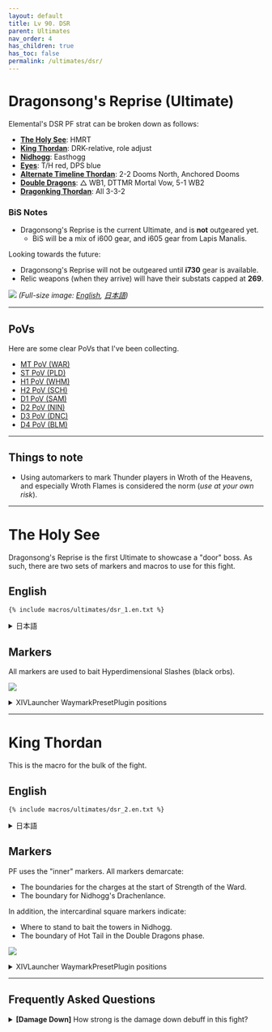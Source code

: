 ```yaml
---
layout: default
title: Lv 90. DSR
parent: Ultimates
nav_order: 4
has_children: true
has_toc: false
permalink: /ultimates/dsr/
---
```


# Dragonsong's Reprise (Ultimate)

Elemental's DSR PF strat can be broken down as follows:

- [**The Holy See**](01_the_holy_see): HMRT
- [**King Thordan**](02_thordan): DRK-relative, role adjust
- [**Nidhogg**](03_nidhogg): Easthogg
- [**Eyes**](04_eyes): T/H red, DPS blue
- [**Alternate Timeline Thordan**](05_alternate_thordan):
  2-2 Dooms North, Anchored Dooms
- [**Double Dragons**](06_double_dragons): △ WB1, DTTMR
  Mortal Vow, 5-1 WB2
- [**Dragonking Thordan**](07_dragonking_thordan): All 3-3-2

### BiS Notes

- Dragonsong's Reprise is the current Ultimate, and is **not** outgeared yet.
  - BiS will be a mix of i600 gear, and i605 gear from Lapis Manalis.

Looking towards the future:

- Dragonsong's Reprise will not be outgeared until **i730** gear is available.
- Relic weapons (when they arrive) will have their substats capped at **269**.

![]({{site.baseurl}}/images/ultimates/dsr/dsr_cheatsheet.jpg)
*(Full-size image: [English]({{site.baseurl}}/images/ultimates/dsr/dsr_cheatsheet.jpg), [日本語]({{site.baseurl}}/images/ultimates/dsr/dsr_cheatsheet_jp.jpg))*

---

## PoVs

Here are some clear PoVs that I've been collecting.

- [MT PoV (WAR)](https://youtube.com/live/yRJrvYChhWQ)
- [ST PoV (PLD)](https://youtube.com/live/7iFsy8xbeSc)
- [H1 PoV (WHM)](https://youtube.com/live/UJEpzF2nJo8)
- [H2 PoV (SCH)](https://youtube.com/live/qwVJPkc5un0)
- [D1 PoV (SAM)](https://youtube.com/live/2TOyLsYQlJo)
- [D2 PoV (NIN)](https://youtube.com/live/XOgCkE9Jdts)
- [D3 PoV (DNC)](https://youtube.com/live/mGSpsIZXRpc)
- [D4 PoV (BLM)](https://youtube.com/live/zVVuQysS9po)

---

## Things to note

- Using automarkers to mark Thunder players in Wroth of the Heavens, and
  especially Wroth Flames is considered the norm (*use at your own risk*).

---

# The Holy See

Dragonsong's Reprise is the first Ultimate to showcase a "door" boss. As such,
there are two sets of markers and macros to use for this fight.

## English

```
{% include macros/ultimates/dsr_1.en.txt %}
```

<details markdown=block>
<summary>日本語</summary>

```
{% include macros/ultimates/dsr_1.jp.txt %}
```

</details>

## Markers

All markers are used to bait Hyperdimensional Slashes (black orbs).

![]({{site.baseurl}}/images/ultimates/dsr/markers_1.jpg)
<details markdown=block>
<summary>XIVLauncher WaymarkPresetPlugin positions</summary>

```json
{
  "Name":"DSR P1 - The Holy See",
  "MapID":788,
  "A":{"X":95.0,"Y":0.0,"Z":91.5,"ID":1,"Active":true},
  "B":{"X":108.5,"Y":0.0,"Z":95.0,"ID":2,"Active":true},
  "C":{"X":105.0,"Y":0.0,"Z":108.5,"ID":5,"Active":true},
  "D":{"X":91.5,"Y":0.0,"Z":105.0,"ID":6,"Active":true},
  "One":{"X":105.0,"Y":0.0,"Z":91.5,"ID":3,"Active":true},
  "Two":{"X":108.5,"Y":0.0,"Z":105.0,"ID":4,"Active":true},
  "Three":{"X":95.0,"Y":0.0,"Z":108.5,"ID":7,"Active":true},
  "Four":{"X":91.5,"Y":0.0,"Z":95.0,"ID":0,"Active":true}
}
```

</details>

---

# King Thordan

This is the macro for the bulk of the fight.

## English

```
{% include macros/ultimates/dsr_2.en.txt %}
```

<details markdown=block>
<summary>日本語</summary>

```
{% include macros/ultimates/dsr_2.jp.txt %}
```

</details>

## Markers

PF uses the "inner" markers. All markers demarcate:

- The boundaries for the charges at the start of Strength of the Ward.
- The boundary for Nidhogg's Drachenlance.

In addition, the intercardinal square markers indicate:

- Where to stand to bait the towers in Nidhogg.
- The boundary of Hot Tail in the Double Dragons phase.

![]({{site.baseurl}}/images/ultimates/dsr/markers_2.jpg)
<details markdown=block>
<summary>XIVLauncher WaymarkPresetPlugin positions</summary>

```json
{
  "Name":"Dragonsong's Reprise",
  "MapID":788,
  "A":{"X":100.0,"Y":0.0,"Z":87.0,"ID":0,"Active":true},
  "B":{"X":113.0,"Y":0.0,"Z":100.0,"ID":1,"Active":true},
  "C":{"X":100.0,"Y":0.0,"Z":113.0,"ID":2,"Active":true},
  "D":{"X":87.0,"Y":0.0,"Z":100.0,"ID":3,"Active":true},
  "One":{"X":109.192,"Y":0.0,"Z":90.807,"ID":4,"Active":true},
  "Two":{"X":109.192,"Y":0.0,"Z":109.192,"ID":5,"Active":true},
  "Three":{"X":90.807,"Y":0.0,"Z":109.192,"ID":6,"Active":true},
  "Four":{"X":90.807,"Y":0.0,"Z":90.807,"ID":7,"Active":true}
}
```

</details>

---

## Frequently Asked Questions

<details markdown=block>
<summary><b>[Damage Down]</b> How strong is the damage down debuff in this
fight?</summary>
<table>
  <tr><td><p>The Damage Down debuff in this phase lowers a player's damage by
  <b>50%</b>.</p></td></tr>
</table>
</details>

<script data-goatcounter="https://tuufless.goatcounter.com/count"
        async src="//gc.zgo.at/count.js"></script>